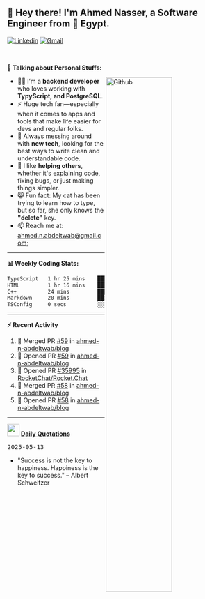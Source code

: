 <!-- Your title -->
## 👋 Hey there! I'm Ahmed Nasser, a Software Engineer from 🚀 Egypt.
<!-- Your badges
You can use the website to generate badges: https://shields.io/
-->

[![Linkedin](https://img.shields.io/badge/-LinkedIn-blue?style=flat&logo=Linkedin&logoColor=white)](https://www.linkedin.com/in/ahmed-n-abdeltwab/)
[![Gmail](https://img.shields.io/badge/-Gmail-c14438?style=flat&logo=Gmail&logoColor=white)](mailto:ahmed.n.abdeltwab@gmail.com)

&nbsp;

<!-- Talking about you -->
**🚀 Talking about Personal Stuffs:**

<!-- Any image aligned to the right. Beware the width -->
<img width="55%" align="right" alt="Github" src="https://raw.githubusercontent.com/onimur/.github/master/.resources/git-header.svg" />

- 👨‍💻 I’m a **backend developer** who loves working with **TypyScript, and PostgreSQL**.  
- ⚡ Huge tech fan—especially when it comes to apps and tools that make life easier for devs and regular folks.  
- 🌱 Always messing around with **new tech**, looking for the best ways to write clean and understandable code.  
- 🤝 I like **helping others**, whether it's explaining code, fixing bugs, or just making things simpler.  
- 😸 Fun fact: My cat has been trying to learn how to type, but so far, she only knows the **"delete"** key.  
- 📫 Reach me at: ahmed.n.abdeltwab@gmail.com;

---

**📊 Weekly Coding Stats:**
<!--START_SECTION:waka-->

```txt
TypeScript   1 hr 25 mins    ██████████▒░░░░░░░░░░░░░░   40.92 %
HTML         1 hr 16 mins    █████████▒░░░░░░░░░░░░░░░   36.84 %
C++          24 mins         ███░░░░░░░░░░░░░░░░░░░░░░   11.57 %
Markdown     20 mins         ██▒░░░░░░░░░░░░░░░░░░░░░░   09.83 %
TSConfig     0 secs          ░░░░░░░░░░░░░░░░░░░░░░░░░   00.44 %
```

<!--END_SECTION:waka-->

---

**:zap: Recent Activity**

<!--START_SECTION:activity-->
1. 🎉 Merged PR [#59](https://github.com/ahmed-n-abdeltwab/blog/pull/59) in [ahmed-n-abdeltwab/blog](https://github.com/ahmed-n-abdeltwab/blog)
2. 💪 Opened PR [#59](https://github.com/ahmed-n-abdeltwab/blog/pull/59) in [ahmed-n-abdeltwab/blog](https://github.com/ahmed-n-abdeltwab/blog)
3. 💪 Opened PR [#35995](https://github.com/RocketChat/Rocket.Chat/pull/35995) in [RocketChat/Rocket.Chat](https://github.com/RocketChat/Rocket.Chat)
4. 🎉 Merged PR [#58](https://github.com/ahmed-n-abdeltwab/blog/pull/58) in [ahmed-n-abdeltwab/blog](https://github.com/ahmed-n-abdeltwab/blog)
5. 💪 Opened PR [#58](https://github.com/ahmed-n-abdeltwab/blog/pull/58) in [ahmed-n-abdeltwab/blog](https://github.com/ahmed-n-abdeltwab/blog)
<!--END_SECTION:activity-->



---

**<img src="https://emojis.slackmojis.com/emojis/images/1621024394/39092/cat-roll.gif?1621024394" width="28" /> <a href="https://github.com/ahmed-n-abdeltwab/ahmed-n-abdeltwab/blob/master/quotations.md"> Daily Quotations</a>**

<kbd>2025-05-13</kbd>

- "Success is not the key to happiness. Happiness is the key to success." – Albert Schweitzer

<!-- Randomly taken from quotations.md -->
